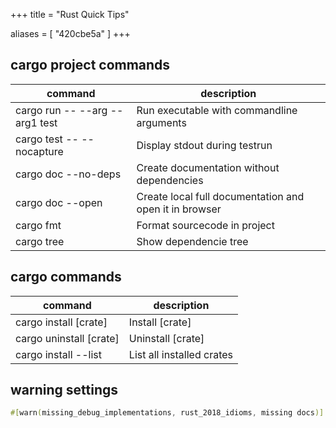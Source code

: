 +++
title = "Rust Quick Tips"


aliases = [
  "420cbe5a"
]
+++

## cargo project commands

| command                        | description |
|--------------------------------|---|
| cargo run -- --arg --arg1 test | Run executable with commandline arguments |
| cargo test -- --nocapture      | Display stdout during testrun |
| cargo doc --no-deps            | Create documentation without dependencies |
| cargo doc --open               | Create local full documentation and open it in browser |
| cargo fmt                      | Format sourcecode in project |
| cargo tree                     | Show dependencie tree |

## cargo commands

| command                        | description |
|--------------------------------|---|
| cargo install [crate]          | Install [crate] |
| cargo uninstall [crate]        | Uninstall [crate] |
| cargo install --list           | List all installed crates |

## warning settings

```rs
#[warn(missing_debug_implementations, rust_2018_idioms, missing docs)]
```
